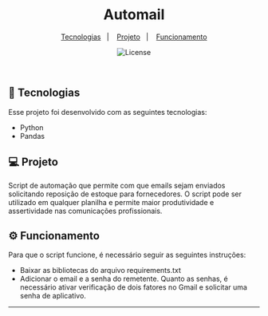 <h1 align="center"> Automail </h1>

<p align="center">
  <a href="#-tecnologias">Tecnologias</a>&nbsp;&nbsp;&nbsp;|&nbsp;&nbsp;&nbsp;
  <a href="#-projeto">Projeto</a>&nbsp;&nbsp;&nbsp;|&nbsp;&nbsp;&nbsp;
  <a href="#gear-funcionamento">Funcionamento</a>
</p>

<p align="center">
  <img alt="License" src="https://img.shields.io/static/v1?label=license&message=MIT&color=49AA26&labelColor=000000">
</p>

<br>


## 🚀 Tecnologias

Esse projeto foi desenvolvido com as seguintes tecnologias:

- Python
- Pandas

## 💻 Projeto

Script de automação que permite com que emails sejam enviados solicitando reposição de estoque para fornecedores. O script pode ser utilizado em qualquer planilha e permite maior produtividade e assertividade nas comunicações profissionais.

## :gear: Funcionamento

Para que o script funcione, é necessário seguir as seguintes instruções:

- Baixar as bibliotecas do arquivo requirements.txt
- Adicionar o email e a senha do remetente. Quanto as senhas, é necessário ativar verificação de dois fatores no Gmail e solicitar uma senha de aplicativo.

---
